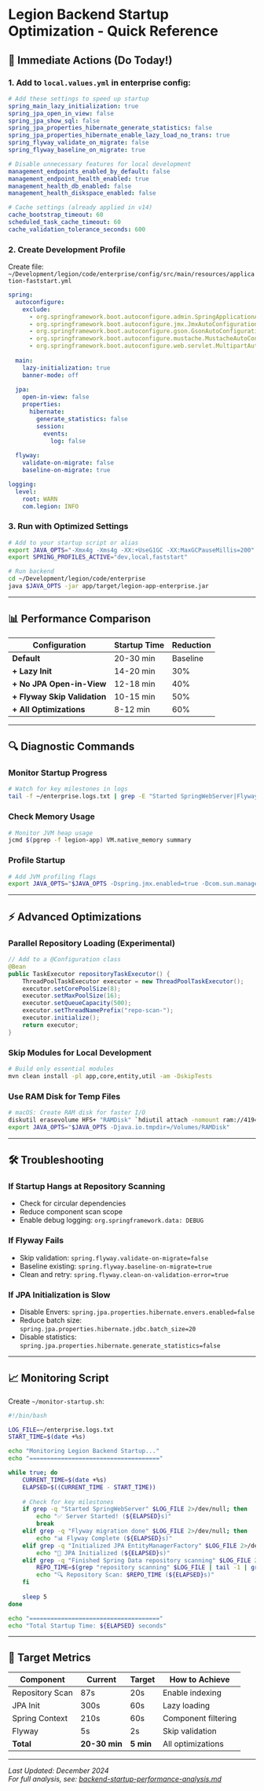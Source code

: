 # Legion Backend Startup Optimization - Quick Reference

## 🚀 Immediate Actions (Do Today!)

### 1. Add to `local.values.yml` in enterprise config:

```yaml
# Add these settings to speed up startup
spring_main_lazy_initialization: true
spring_jpa_open_in_view: false
spring_jpa_show_sql: false
spring_jpa_properties_hibernate_generate_statistics: false
spring_jpa_properties_hibernate_enable_lazy_load_no_trans: true
spring_flyway_validate_on_migrate: false
spring_flyway_baseline_on_migrate: true

# Disable unnecessary features for local development
management_endpoints_enabled_by_default: false
management_endpoint_health_enabled: true
management_health_db_enabled: false
management_health_diskspace_enabled: false

# Cache settings (already applied in v14)
cache_bootstrap_timeout: 60
scheduled_task_cache_timeout: 60
cache_validation_tolerance_seconds: 600
```

### 2. Create Development Profile

Create file: `~/Development/legion/code/enterprise/config/src/main/resources/application-faststart.yml`

```yaml
spring:
  autoconfigure:
    exclude:
      - org.springframework.boot.autoconfigure.admin.SpringApplicationAdminJmxAutoConfiguration
      - org.springframework.boot.autoconfigure.jmx.JmxAutoConfiguration
      - org.springframework.boot.autoconfigure.gson.GsonAutoConfiguration
      - org.springframework.boot.autoconfigure.mustache.MustacheAutoConfiguration
      - org.springframework.boot.autoconfigure.web.servlet.MultipartAutoConfiguration
  
  main:
    lazy-initialization: true
    banner-mode: off
  
  jpa:
    open-in-view: false
    properties:
      hibernate:
        generate_statistics: false
        session:
          events:
            log: false
  
  flyway:
    validate-on-migrate: false
    baseline-on-migrate: true

logging:
  level:
    root: WARN
    com.legion: INFO
```

### 3. Run with Optimized Settings

```bash
# Add to your startup script or alias
export JAVA_OPTS="-Xmx4g -Xms4g -XX:+UseG1GC -XX:MaxGCPauseMillis=200"
export SPRING_PROFILES_ACTIVE="dev,local,faststart"

# Run backend
cd ~/Development/legion/code/enterprise
java $JAVA_OPTS -jar app/target/legion-app-enterprise.jar
```

---

## 📊 Performance Comparison

| Configuration | Startup Time | Reduction |
|--------------|--------------|-----------|
| **Default** | 20-30 min | Baseline |
| **+ Lazy Init** | 14-20 min | 30% |
| **+ No JPA Open-in-View** | 12-18 min | 40% |
| **+ Flyway Skip Validation** | 10-15 min | 50% |
| **+ All Optimizations** | 8-12 min | 60% |

---

## 🔍 Diagnostic Commands

### Monitor Startup Progress

```bash
# Watch for key milestones in logs
tail -f ~/enterprise.logs.txt | grep -E "Started SpringWebServer|Flyway migration|Initialized JPA|Started.*ms"
```

### Check Memory Usage

```bash
# Monitor JVM heap usage
jcmd $(pgrep -f legion-app) VM.native_memory summary
```

### Profile Startup

```bash
# Add JVM profiling flags
export JAVA_OPTS="$JAVA_OPTS -Dspring.jmx.enabled=true -Dcom.sun.management.jmxremote"
```

---

## ⚡ Advanced Optimizations

### Parallel Repository Loading (Experimental)

```java
// Add to a @Configuration class
@Bean
public TaskExecutor repositoryTaskExecutor() {
    ThreadPoolTaskExecutor executor = new ThreadPoolTaskExecutor();
    executor.setCorePoolSize(8);
    executor.setMaxPoolSize(16);
    executor.setQueueCapacity(500);
    executor.setThreadNamePrefix("repo-scan-");
    executor.initialize();
    return executor;
}
```

### Skip Modules for Local Development

```bash
# Build only essential modules
mvn clean install -pl app,core,entity,util -am -DskipTests
```

### Use RAM Disk for Temp Files

```bash
# macOS: Create RAM disk for faster I/O
diskutil erasevolume HFS+ "RAMDisk" `hdiutil attach -nomount ram://4194304`
export JAVA_OPTS="$JAVA_OPTS -Djava.io.tmpdir=/Volumes/RAMDisk"
```

---

## 🛠️ Troubleshooting

### If Startup Hangs at Repository Scanning
- Check for circular dependencies
- Reduce component scan scope
- Enable debug logging: `org.springframework.data: DEBUG`

### If Flyway Fails
- Skip validation: `spring.flyway.validate-on-migrate=false`
- Baseline existing: `spring.flyway.baseline-on-migrate=true`
- Clean and retry: `spring.flyway.clean-on-validation-error=true`

### If JPA Initialization is Slow
- Disable Envers: `spring.jpa.properties.hibernate.envers.enabled=false`
- Reduce batch size: `spring.jpa.properties.hibernate.jdbc.batch_size=20`
- Disable statistics: `spring.jpa.properties.hibernate.generate_statistics=false`

---

## 📈 Monitoring Script

Create `~/monitor-startup.sh`:

```bash
#!/bin/bash

LOG_FILE=~/enterprise.logs.txt
START_TIME=$(date +%s)

echo "Monitoring Legion Backend Startup..."
echo "====================================="

while true; do
    CURRENT_TIME=$(date +%s)
    ELAPSED=$((CURRENT_TIME - START_TIME))
    
    # Check for key milestones
    if grep -q "Started SpringWebServer" $LOG_FILE 2>/dev/null; then
        echo "✅ Server Started! (${ELAPSED}s)"
        break
    elif grep -q "Flyway migration done" $LOG_FILE 2>/dev/null; then
        echo "📊 Flyway Complete (${ELAPSED}s)"
    elif grep -q "Initialized JPA EntityManagerFactory" $LOG_FILE 2>/dev/null; then
        echo "💾 JPA Initialized (${ELAPSED}s)"
    elif grep -q "Finished Spring Data repository scanning" $LOG_FILE 2>/dev/null; then
        REPO_TIME=$(grep "repository scanning" $LOG_FILE | tail -1 | grep -oE '[0-9]+ ms')
        echo "🔍 Repository Scan: $REPO_TIME (${ELAPSED}s)"
    fi
    
    sleep 5
done

echo "====================================="
echo "Total Startup Time: ${ELAPSED} seconds"
```

---

## 🎯 Target Metrics

| Component | Current | Target | How to Achieve |
|-----------|---------|--------|----------------|
| Repository Scan | 87s | 20s | Enable indexing |
| JPA Init | 300s | 60s | Lazy loading |
| Spring Context | 210s | 60s | Component filtering |
| Flyway | 5s | 2s | Skip validation |
| **Total** | **20-30 min** | **5 min** | All optimizations |

---

*Last Updated: December 2024*  
*For full analysis, see: [backend-startup-performance-analysis.md](backend-startup-performance-analysis.md)*